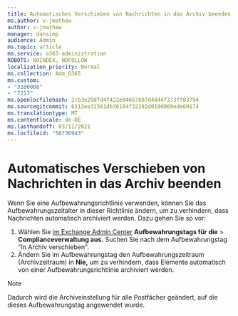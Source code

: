 ```yaml
---
title: Automatisches Verschieben von Nachrichten in das Archiv beenden
ms.author: v-jmathew
author: v-jmathew
manager: dansimp
audience: Admin
ms.topic: article
ms.service: o365-administration
ROBOTS: NOINDEX, NOFOLLOW
localization_priority: Normal
ms.collection: Adm_O365
ms.custom:
- "3100008"
- "7217"
ms.openlocfilehash: 2cb3e29dfd4f422e946b7887d4d44f373ff03794
ms.sourcegitcommit: 6312ee31561db36104f32282d019d069ede69174
ms.translationtype: MT
ms.contentlocale: de-DE
ms.lasthandoff: 03/11/2021
ms.locfileid: "50736943"
---
```

# <a name="stop-messages-from-moving-to-the-archive-automatically"></a>Automatisches Verschieben von Nachrichten in das Archiv beenden

Wenn Sie eine Aufbewahrungsrichtlinie verwenden, können Sie das Aufbewahrungszeitalter in dieser Richtlinie ändern, um zu verhindern, dass Nachrichten automatisch archiviert werden. Dazu gehen Sie so vor:

1. Wählen Sie [im Exchange Admin Center](https://go.microsoft.com/fwlink/?linkid=2059104) **Aufbewahrungstags für die**  >  **Complianceverwaltung aus.** Suchen Sie nach dem Aufbewahrungstag "In Archiv verschieben".
2. Ändern Sie im Aufbewahrungstag den Aufbewahrungszeitraum (Archivzeitraum) in **Nie,** um zu verhindern, dass Elemente automatisch von einer Aufbewahrungsrichtlinie archiviert werden.

> [!NOTE]
> Dadurch wird die Archiveinstellung für alle Postfächer geändert, auf die dieses Aufbewahrungstag angewendet wurde.
